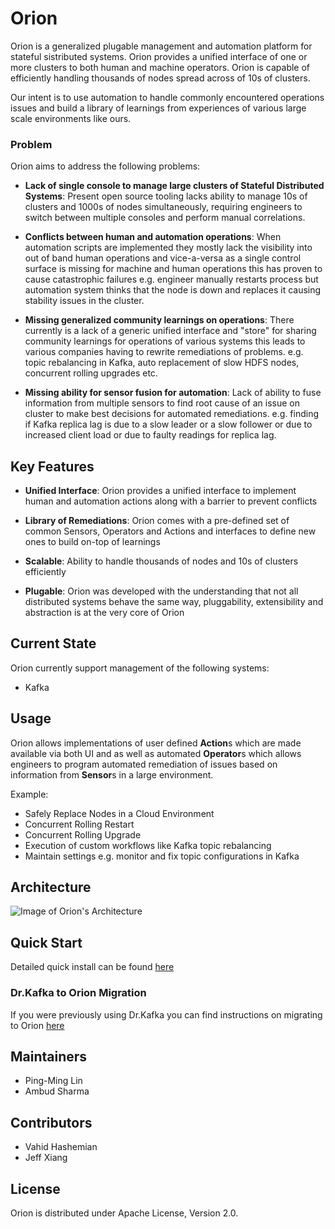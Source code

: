 # Orion
Orion is a generalized plugable management and automation platform for stateful sistributed systems. Orion provides a unified interface of one or more clusters to both human and machine operators. Orion is capable of efficiently handling thousands of nodes spread across of 10s of clusters. 

Our intent is to use automation to handle commonly encountered operations issues and build a library of learnings from experiences of various large scale environments like ours.

### Problem
Orion aims to address the following problems:
- **Lack of single console to manage large clusters of Stateful Distributed Systems**: Present open source tooling lacks ability to manage 10s of clusters and 1000s of nodes simultaneously, requiring engineers to switch between multiple consoles and perform manual correlations.


- **Conflicts between human and automation operations**: When automation scripts are implemented they mostly lack the visibility into out of band human operations and vice-a-versa as a single control surface is missing for machine and human operations this has proven to cause catastrophic failures e.g. engineer manually restarts process but automation system thinks that the node is down and replaces it causing stability issues in the cluster.


- **Missing generalized community learnings on operations**: There currently is a lack of a generic unified interface and "store" for sharing community learnings for operations of various systems this leads to various companies having to rewrite remediations of problems. e.g. topic rebalancing in Kafka, auto replacement of slow HDFS nodes, concurrent rolling upgrades etc.


- **Missing ability for sensor fusion for automation**: Lack of ability to fuse information from multiple sensors to find root cause of an issue on cluster to make best decisions for automated remediations. e.g. finding if Kafka replica lag is due to a slow leader or a slow follower or due to increased client load or due to faulty readings for replica lag.

## Key Features

- **Unified Interface**: Orion provides a unified interface to implement human and automation actions along with a barrier to prevent conflicts


- **Library of Remediations**: Orion comes with a pre-defined set of common Sensors, Operators and Actions and interfaces to define new ones to build on-top of learnings


- **Scalable**: Ability to handle thousands of nodes and 10s of clusters efficiently


- **Plugable**: Orion was developed with the understanding that not all distributed systems behave the same way, pluggability, extensibility and abstraction is at the very core of Orion

## Current State

Orion currently support management of the following systems:
- Kafka


## Usage
Orion allows implementations of user defined **Action**s which are made available via both UI and as well as automated **Operator**s which allows engineers to program automated remediation of issues based on information from **Sensor**s in a large environment.

Example:
- Safely Replace Nodes in a Cloud Environment
- Concurrent Rolling Restart
- Concurrent Rolling Upgrade
- Execution of custom workflows like Kafka topic rebalancing
- Maintain settings e.g. monitor and fix topic configurations in Kafka

## Architecture
![Image of Orion's Architecture](docs/images/orion-architecture.png)


## Quick Start

Detailed quick install can be found [here](docs/QuickStart.md)


### Dr.Kafka to Orion Migration
If you were previously using Dr.Kafka you can find instructions on migrating to Orion [here](docs/DrK_Migration.md)

## Maintainers

- Ping-Ming Lin
- Ambud Sharma

## Contributors

- Vahid Hashemian
- Jeff Xiang

## License
Orion is distributed under Apache License, Version 2.0.